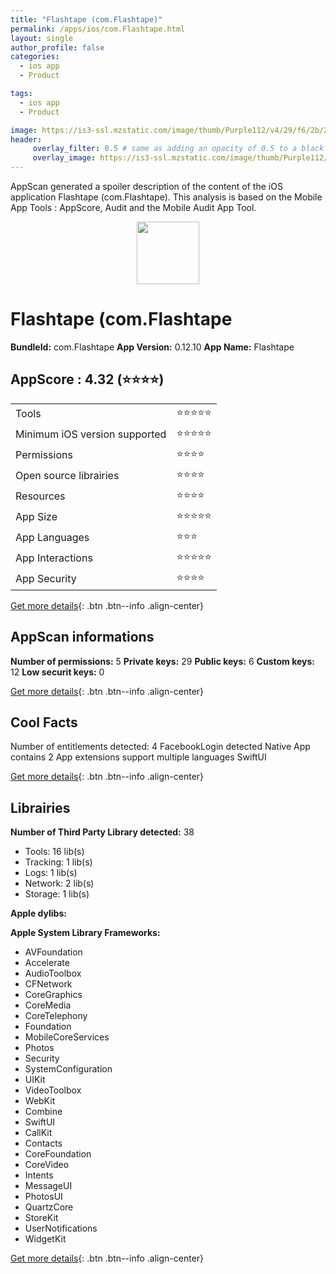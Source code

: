 ```yaml
---
title: "Flashtape (com.Flashtape)"
permalink: /apps/ios/com.Flashtape.html
layout: single
author_profile: false
categories: 
  - ios app 
  - Product 

tags: 
  - ios app 
  - Product 

image: https://is3-ssl.mzstatic.com/image/thumb/Purple112/v4/29/f6/2b/29f62b20-86bb-7dd2-ec44-b5c713988b94/AppIcon-1-1x_U007emarketing-0-6-0-85-220.png/512x512bb.jpg
header: 
     overlay_filter: 0.5 # same as adding an opacity of 0.5 to a black background
     overlay_image: https://is3-ssl.mzstatic.com/image/thumb/Purple112/v4/29/f6/2b/29f62b20-86bb-7dd2-ec44-b5c713988b94/AppIcon-1-1x_U007emarketing-0-6-0-85-220.png/512x512bb.jpg
---
```

AppScan generated a spoiler description of the content of the iOS application Flashtape (com.Flashtape). This analysis is based on the Mobile App Tools : AppScore, Audit and the Mobile Audit App Tool.

  
  
<div style="text-align: center;"><img src="https://is3-ssl.mzstatic.com/image/thumb/Purple112/v4/29/f6/2b/29f62b20-86bb-7dd2-ec44-b5c713988b94/AppIcon-1-1x_U007emarketing-0-6-0-85-220.png/512x512bb.jpg" width="100" height="100"></div>  
  
# Flashtape (com.Flashtape

**BundleId:** com.Flashtape
**App Version:** 0.12.10
**App Name:** Flashtape


## AppScore : 4.32 (⭐️⭐️⭐️⭐️) 

<table>
<tr><td> Tools </td><td> ⭐️⭐️⭐️⭐️⭐️ </td></tr>
<tr><td> Minimum iOS version supported </td><td> ⭐️⭐️⭐️⭐️⭐️ </td></tr>
<tr><td> Permissions </td><td> ⭐️⭐️⭐️⭐️ </td></tr>
<tr><td> Open source librairies </td><td> ⭐️⭐️⭐️⭐️ </td></tr>
<tr><td> Resources </td><td> ⭐️⭐️⭐️⭐️ </td></tr>
<tr><td> App Size </td><td> ⭐️⭐️⭐️⭐️⭐️ </td></tr>
<tr><td> App Languages </td><td> ⭐️⭐️⭐️ </td></tr>
<tr><td> App Interactions </td><td> ⭐️⭐️⭐️⭐️⭐️ </td></tr>
<tr><td> App Security </td><td> ⭐️⭐️⭐️⭐️ </td></tr>
</table>

[Get more details](/pricing.html){: .btn .btn--info .align-center}  
  
## AppScan informations 

**Number of permissions:** 5
**Private keys:** 29
**Public keys:** 6
**Custom keys:** 12
**Low securit keys:** 0
  
[Get more details](/pricing.html){: .btn .btn--info .align-center}

## Cool Facts

Number of entitlements detected: 4
FacebookLogin detected
Native App
contains 2 App extensions
support multiple languages
SwiftUI
  
[Get more details](/pricing.html){: .btn .btn--info .align-center}

## Librairies 
**Number of Third Party Library detected:** 38
- Tools: 16 lib(s)
- Tracking: 1 lib(s)
- Logs: 1 lib(s)
- Network: 2 lib(s)
- Storage: 1 lib(s)

**Apple dylibs:**


**Apple System Library Frameworks:**
- AVFoundation
- Accelerate
- AudioToolbox
- CFNetwork
- CoreGraphics
- CoreMedia
- CoreTelephony
- Foundation
- MobileCoreServices
- Photos
- Security
- SystemConfiguration
- UIKit
- VideoToolbox
- WebKit
- Combine
- SwiftUI
- CallKit
- Contacts
- CoreFoundation
- CoreVideo
- Intents
- MessageUI
- PhotosUI
- QuartzCore
- StoreKit
- UserNotifications
- WidgetKit


  
[Get more details](/pricing.html){: .btn .btn--info .align-center}

